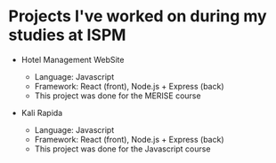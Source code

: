 # Projects I've worked on during my studies at ISPM

- Hotel Management WebSite

  - Language: Javascript
  - Framework: React (front), Node.js + Express (back)
  - This project was done for the MERISE course

- Kali Rapida
  - Language: Javascript
  - Framework: React (front), Node.js + Express (back)
  - This project was done for the Javascript course
